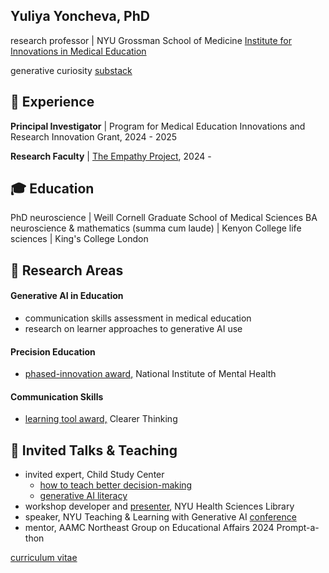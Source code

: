  
## Yuliya Yoncheva, PhD
research professor | NYU Grossman School of Medicine
[Institute for Innovations in Medical Education](https://med.nyu.edu/departments-institutes/innovations-medical-education/our-programs-divisions/center-empathy-medicine)

generative curiosity [substack](https://yuliyayoncheva.substack.com/p/explain-like-im-a-cat-e0f22abb0edf) 




💪 Experience
---------

**Principal Investigator** | Program for Medical Education Innovations and Research Innovation Grant, 2024 - 2025

**Research Faculty** | [The Empathy Project](https://www.empathyproject.com/our-team), 2024 - 

🎓 Education
---------

PhD neuroscience | Weill Cornell Graduate School of Medical Sciences
BA neuroscience & mathematics (summa cum laude) | Kenyon College
life sciences | King's College London

🔭 Research Areas 
---------
#### Generative AI in Education 
- communication skills assessment in medical education
- research on learner approaches to generative AI use

#### Precision Education
- [phased-innovation award,](https://osf.io/rsx36/?view_only=16881cfb3dc1455f875bb3ab53314344) National Institute of Mental Health

#### Communication Skills 
- [learning tool award,](https://programs.clearerthinking.org/effective_trust_repair.html) Clearer Thinking

🌱 Invited Talks & Teaching
--------
- invited expert, Child Study Center
	- [how to teach better decision-making](https://osf.io/j39nr)
	- [generative AI literacy](https://osf.io/qmjwf)
- workshop developer and [presenter](https://linktr.ee/AI.B.C), NYU Health Sciences Library
- speaker, NYU Teaching & Learning with Generative AI [conference](https://wp.nyu.edu/2023aiconference/schedule/)
- mentor, AAMC Northeast Group on Educational Affairs 2024 Prompt-a-thon


[curriculum vitae](https://docs.google.com/document/d/e/2PACX-1vR3RcpUGNQ-rcWsGTShTm3G4k24vE5bOUzNGAHdiiO_f7d3ww4u9mJFjDvT1CLrHNcTtrgTN_W0028U/pub)

<!--
**yuliyayoncheva/yuliyayoncheva** is a ✨ _special_ ✨ repository because its `README.md` (this file) appears on your GitHub profile.

Here are some ideas to get you started:

- 🔭 I’m currently working on ...
- 🌱 I’m currently learning ...
- 👯 I’m looking to collaborate on ...
- 🤔 I’m looking for help with ...
- 💬 Ask me about ...
- 📫 How to reach me: ...
- 😄 Pronouns: ...
- ⚡ Fun fact: ...
-->
